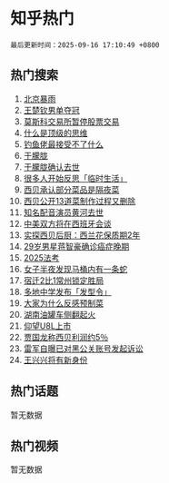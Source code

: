# 知乎热门

`最后更新时间：2025-09-16 17:10:49 +0800`

## 热门搜索

1. [北京暴雨](https://www.zhihu.com/search?q=%E5%8C%97%E4%BA%AC%E6%9A%B4%E9%9B%A8)
1. [王楚钦男单夺冠](https://www.zhihu.com/search?q=%E7%8E%8B%E6%A5%9A%E9%92%A6%E7%94%B7%E5%8D%95%E5%A4%BA%E5%86%A0)
1. [莫斯科交易所暂停股票交易](https://www.zhihu.com/search?q=%E8%8E%AB%E6%96%AF%E7%A7%91%E4%BA%A4%E6%98%93%E6%89%80%E6%9A%82%E5%81%9C%E8%82%A1%E7%A5%A8%E4%BA%A4%E6%98%93)
1. [什么是顶级的思维](https://www.zhihu.com/search?q=%E4%BB%80%E4%B9%88%E6%98%AF%E9%A1%B6%E7%BA%A7%E7%9A%84%E6%80%9D%E7%BB%B4)
1. [钓鱼佬最接受不了什么](https://www.zhihu.com/search?q=%E9%92%93%E9%B1%BC%E4%BD%AC%E6%9C%80%E6%8E%A5%E5%8F%97%E4%B8%8D%E4%BA%86%E4%BB%80%E4%B9%88)
1. [于朦胧](https://www.zhihu.com/search?q=%E4%BA%8E%E6%9C%A6%E8%83%A7)
1. [于朦胧确认去世](https://www.zhihu.com/search?q=%E4%BA%8E%E6%9C%A6%E8%83%A7%E7%A1%AE%E8%AE%A4%E5%8E%BB%E4%B8%96)
1. [很多人开始反思「临时生活」](https://www.zhihu.com/search?q=%E5%BE%88%E5%A4%9A%E4%BA%BA%E5%BC%80%E5%A7%8B%E5%8F%8D%E6%80%9D%E3%80%8C%E4%B8%B4%E6%97%B6%E7%94%9F%E6%B4%BB%E3%80%8D)
1. [西贝承认部分菜品是隔夜菜](https://www.zhihu.com/search?q=%E8%A5%BF%E8%B4%9D%E6%89%BF%E8%AE%A4%E9%83%A8%E5%88%86%E8%8F%9C%E5%93%81%E6%98%AF%E9%9A%94%E5%A4%9C%E8%8F%9C)
1. [西贝公开13道菜制作过程又删除](https://www.zhihu.com/search?q=%E8%A5%BF%E8%B4%9D%E5%85%AC%E5%BC%8013%E9%81%93%E8%8F%9C%E5%88%B6%E4%BD%9C%E8%BF%87%E7%A8%8B%E5%8F%88%E5%88%A0%E9%99%A4)
1. [知名配音演员黄河去世](https://www.zhihu.com/search?q=%E7%9F%A5%E5%90%8D%E9%85%8D%E9%9F%B3%E6%BC%94%E5%91%98%E9%BB%84%E6%B2%B3%E5%8E%BB%E4%B8%96)
1. [中美双方将在西班牙会谈](https://www.zhihu.com/search?q=%E4%B8%AD%E7%BE%8E%E5%8F%8C%E6%96%B9%E5%B0%86%E5%9C%A8%E8%A5%BF%E7%8F%AD%E7%89%99%E4%BC%9A%E8%B0%88)
1. [实探西贝后厨：西兰花保质期2年](https://www.zhihu.com/search?q=%E5%AE%9E%E6%8E%A2%E8%A5%BF%E8%B4%9D%E5%90%8E%E5%8E%A8%EF%BC%9A%E8%A5%BF%E5%85%B0%E8%8A%B1%E4%BF%9D%E8%B4%A8%E6%9C%9F2%E5%B9%B4)
1. [29岁男星蒋智豪确诊癌症晚期](https://www.zhihu.com/search?q=29%E5%B2%81%E7%94%B7%E6%98%9F%E8%92%8B%E6%99%BA%E8%B1%AA%E7%A1%AE%E8%AF%8A%E7%99%8C%E7%97%87%E6%99%9A%E6%9C%9F)
1. [2025法考](https://www.zhihu.com/search?q=2025%E6%B3%95%E8%80%83)
1. [女子半夜发现马桶内有一条蛇](https://www.zhihu.com/search?q=%E5%A5%B3%E5%AD%90%E5%8D%8A%E5%A4%9C%E5%8F%91%E7%8E%B0%E9%A9%AC%E6%A1%B6%E5%86%85%E6%9C%89%E4%B8%80%E6%9D%A1%E8%9B%87)
1. [宿迁2比1常州锁定胜局](https://www.zhihu.com/search?q=%E5%AE%BF%E8%BF%812%E6%AF%941%E5%B8%B8%E5%B7%9E%E9%94%81%E5%AE%9A%E8%83%9C%E5%B1%80)
1. [多地中学发布「发型令」](https://www.zhihu.com/search?q=%E5%A4%9A%E5%9C%B0%E4%B8%AD%E5%AD%A6%E5%8F%91%E5%B8%83%E3%80%8C%E5%8F%91%E5%9E%8B%E4%BB%A4%E3%80%8D)
1. [大家为什么反感预制菜](https://www.zhihu.com/search?q=%E5%A4%A7%E5%AE%B6%E4%B8%BA%E4%BB%80%E4%B9%88%E5%8F%8D%E6%84%9F%E9%A2%84%E5%88%B6%E8%8F%9C)
1. [湖南油罐车侧翻起火](https://www.zhihu.com/search?q=%E6%B9%96%E5%8D%97%E6%B2%B9%E7%BD%90%E8%BD%A6%E4%BE%A7%E7%BF%BB%E8%B5%B7%E7%81%AB)
1. [仰望U8L上市](https://www.zhihu.com/search?q=%E4%BB%B0%E6%9C%9BU8L%E4%B8%8A%E5%B8%82)
1. [贾国龙称西贝利润约5％](https://www.zhihu.com/search?q=%E8%B4%BE%E5%9B%BD%E9%BE%99%E7%A7%B0%E8%A5%BF%E8%B4%9D%E5%88%A9%E6%B6%A6%E7%BA%A65%EF%BC%85)
1. [雷军自曝已对黑公关账号发起诉讼](https://www.zhihu.com/search?q=%E9%9B%B7%E5%86%9B%E8%87%AA%E6%9B%9D%E5%B7%B2%E5%AF%B9%E9%BB%91%E5%85%AC%E5%85%B3%E8%B4%A6%E5%8F%B7%E5%8F%91%E8%B5%B7%E8%AF%89%E8%AE%BC)
1. [王兴兴将有新身份](https://www.zhihu.com/search?q=%E7%8E%8B%E5%85%B4%E5%85%B4%E5%B0%86%E6%9C%89%E6%96%B0%E8%BA%AB%E4%BB%BD)

## 热门话题

暂无数据

## 热门视频

暂无数据